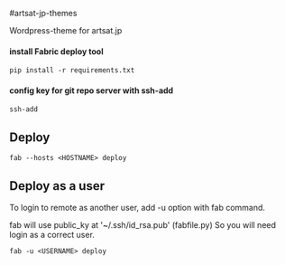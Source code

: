 #artsat-jp-themes

Wordpress-theme for artsat.jp


#### install Fabric deploy tool

```
pip install -r requirements.txt
```

#### config key for git repo server with ssh-add

```
ssh-add
```


## Deploy

```
fab --hosts <HOSTNAME> deploy
```

## Deploy as a user

To login to remote as another user, add -u option with fab command.

fab will use public_ky at '~/.ssh/id_rsa.pub' (fabfile.py) So you will need login as a correct user.

```
fab -u <USERNAME> deploy
```
